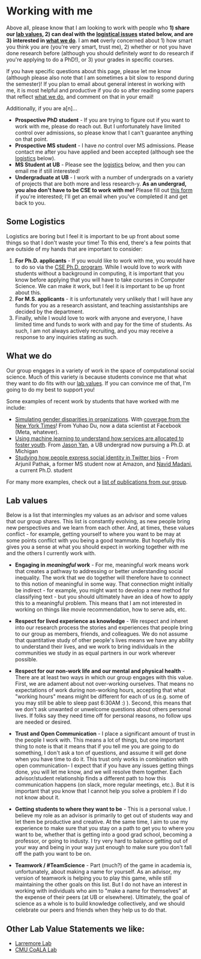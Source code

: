 # Working with me

Above all, please know that I am looking to work with people who **1) share our [lab values](#lab-values), 2) can deal with the [logistical issues](#some-logistics) stated below, and are 3) interested in [what we do](#what-we-do)**. I am **not** overly concerned about 1) how smart you think you are (you're very smart, trust me), 2) whether or not you have done research before (although you should definitely *want* to do research if you're applying to do a PhD!), or 3) your grades in specific courses.

If you have specific questions about this page, please let me know (although please also note that I am sometimes a bit slow to respond during the semester)! If you plan to email about general interest in working with me, it is most helpful and productive if you do so after reading some papers that reflect [what we do](#what-we-do), and comment on that in your email!

Additionally, if you are a[n]...
- **Prospective PhD student** - If you are trying to figure out if you want to work with me, please do reach out. But I unfortunately have limited control over admissions, so please know that I can't guarantee anything on that point.
- **Prospective MS student** - I have *no* control over MS admissions. Please contact me after you have applied and been accepted (although see the [logistics](#some-logistics) below).
- **MS Student at UB** - Please see the [logistics](#some-logistics) below, and then you can email me if still interested!
- **Undergraduate at UB** - I work with a number of undergrads on a variety of projects that are both more and less research-y. **As an undergrad, you also don't have to be CSE to work with me!** Please fill out [this form](https://forms.gle/gEqdKkeGP4QREyE9A) if you're interested; I'll get an email when you've completed it and get back to you.





## Some Logistics

Logistics are boring but I feel it is important to be up front about some things so that I don't waste your time! To this end, there's a few points that are outside of my hands that are important to consider:

1. **For Ph.D. applicants** - If you would like to work with me, you would have to do so via the [CSE Ph.D. program](https://engineering.buffalo.edu/computer-science-engineering/graduate/degrees-and-programs/phd-in-computer-science-and-engineering.html). While I would love to work with students without a background in computing, it is important that you know before applying that you will have to take courses in Computer Science. We can make it work, but I feel it is important to be up front about this.
2. **For M.S. applicants** - it is unfortunately very unlikely that I will have any funds for you as a research assistant, and teaching assistantships are decided by the department.
3. Finally, while I would love to work with anyone and everyone, I have limited time and funds to work with and pay for the time of students. As such, I am not always actively recruiting, and you may receive a response to any inquiries stating as such.

## What we do

Our group engages in a variety of work in the space of computational social science. Much of this variety is because students convince me that what they want to do fits with our [lab values](#lab-values). If you can convince me of that, I'm going to do my best to support you!  

Some examples of recent work by students that have worked with me include:
- [Simulating gender disparities in organizations](https://journals.sagepub.com/doi/full/10.1177/23780231221117888). With [coverage from the New York Times](https://www.nytimes.com/interactive/2021/10/14/opinion/gender-bias.html)! From Yuhao Du, now a data scientist at Facebook (Meta, whatever).
- [Using machine learning to understand how services are allocated to foster youth](https://arxiv.org/pdf/2111.14901.pdf). From [Jason Yan](https://www.si.umich.edu/people/jason-yan), a UB undergrad now pursuing a Ph.D. at Michigan
- [Studying how people express social identity in Twitter bios](https://dl.acm.org/doi/abs/10.1145/3479502) - From Arjunil Pathak, a former MS student now at Amazon, and [Navid Madani](https://www.linkedin.com/in/navid-madani-167a92110/), a current Ph.D. student

For many more examples, check out a [list of publications from our group](https://scholar.google.com/citations?hl=en&user=TNS6P14AAAAJ&view_op=list_works&sortby=pubdate).

## Lab values

Below is a list that intermingles my values as an advisor and some values that our group shares. This list is constantly evolving, as new people bring new perspectives and we learn from each other. And, at times, these values conflict - for example, getting yourself to where you want to be may at some points conflict with you being a good teammate.  But hopefully this gives you a sense at what you should expect in working together with me and the others I currently work with. 

- **Engaging in *meaningful* work** - For me, meaningful work means work that creates a pathway to addressing or better understanding social inequality. The work that we do together will therefore have to connect to this notion of meaningful in some way. That connection might initially be indirect - for example, you might want to develop a new method for classifying text - but you should ultimately have an idea of how to apply this to a meaningful problem. This means that I am not interested in working on things like movie recommendation, how to serve ads, etc.

- **Respect for lived experience as knowledge** - We respect and inheret into our research process the stories and experiences that people bring to our group as members, friends, and colleagues. We do not assume that quantitative study of other people's lives means we have any ability to understand their lives, and we work to bring individuals in the communities we study in as equal partners in our work wherever possible.

- **Respect for our non-work life and our mental and physical health** - There are at least two ways in which our group engages with this value. First, we are adament about not over-working ourselves. That means no expectations of work during non-working hours, accepting that what "working hours" means might be different for each of us (e.g. some of you may still be able to sleep past 6:30AM :) ). Second, this means that we don't ask unwanted or unwelcome questions about others personal lives. If folks say they need time off for personal reasons, no follow ups are needed or desired.

- **Trust and Open Communication** - I place a significant amount of trust in the people I work with. This means a lot of things, but one important thing to note is that it means that if you tell me you are going to do something, I don't ask a ton of questions, and assume it will get done when you have time to do it. This trust only works in combination with open communication- I expect that if you have any issues getting things done, you will let me know, and we will resolve them together. Each advisor/student relationship finds a different path to how this communication happens (on slack, more regular meetings, etc.). But it is important that you know that I cannot help you solve a problem if I do not know about it.

- **Getting students to where they want to be** - This is a personal value. I believe my role as an advisor is primarily to get out of students way and let them be productive and creative. At the same time, I aim to use my experience to make sure that you stay on a path to get you to where you want to be, whether that is getting into a good grad school, becoming a professor, or going to industy.  I try very hard to balance getting out of your way and being in your way just enough to make sure you don't fall off the path you want to be on.

- **Teamwork / #TeamScience** - Part (much?) of the game in academia is, unfortunately, about making a name for yourself. As an advisor, my version of teamwork is helping you to play this game, while still maintaining the other goals on this list. But I do not have an interest in working with individuals who aim to "make a name for themselves" at the expense of their peers (at UB or elsewhere). Ultimately, the goal of science as a whole is to build knowledge collectively, and we should celebrate our peers and friends when they help us to do that.

## Other Lab Value Statements we like:

- [Larremore Lab](https://larremorelab.github.io/manual/)
- [CMU CoALA Lab](https://www.thecoalalab.com/)